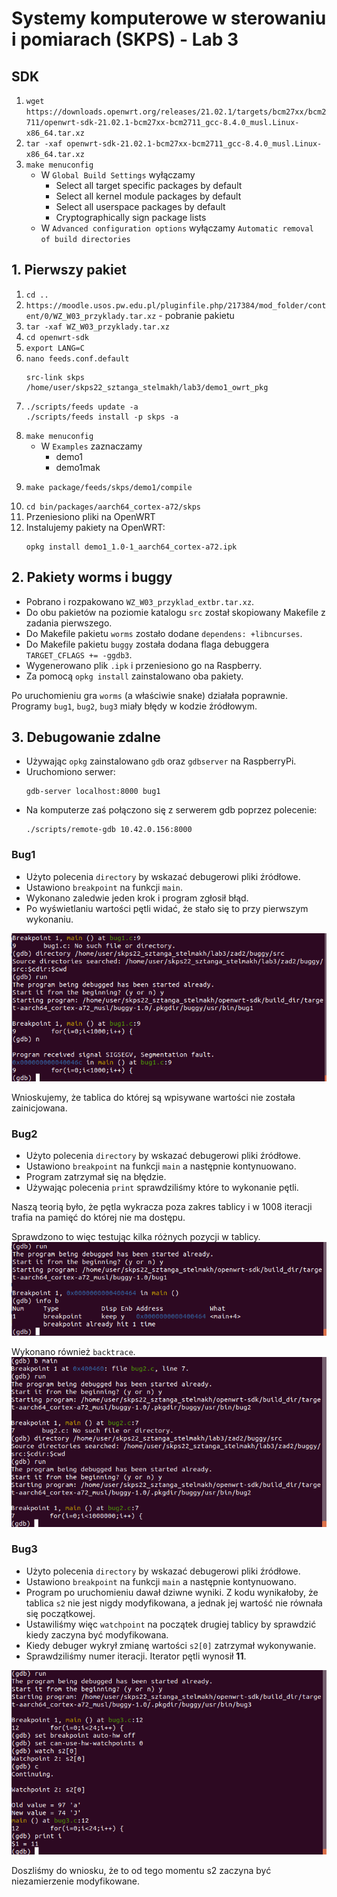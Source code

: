 # Systemy komputerowe w sterowaniu i pomiarach (SKPS) - Lab 3

## SDK
1. `wget https://downloads.openwrt.org/releases/21.02.1/targets/bcm27xx/bcm2711/openwrt-sdk-21.02.1-bcm27xx-bcm2711_gcc-8.4.0_musl.Linux-x86_64.tar.xz`
2. `tar -xaf openwrt-sdk-21.02.1-bcm27xx-bcm2711_gcc-8.4.0_musl.Linux-x86_64.tar.xz`
3. `make menuconfig`
    - W `Global Build Settings` wyłączamy
        - Select all target specific packages by default
        - Select all kernel module packages by default
        - Select all userspace packages by default
        - Cryptographically sign package lists
    - W `Advanced configuration options` wyłączamy `Automatic removal of build directories`
## 1. Pierwszy pakiet
1. `cd ..`
2. `https://moodle.usos.pw.edu.pl/pluginfile.php/217384/mod_folder/content/0/WZ_W03_przyklady.tar.xz` - pobranie pakietu
3. `tar -xaf WZ_W03_przyklady.tar.xz`
4. `cd openwrt-sdk`
5. `export LANG=C`
6. `nano feeds.conf.default`
    ```
    src-link skps /home/user/skps22_sztanga_stelmakh/lab3/demo1_owrt_pkg
    ```
7.
    ```
    ./scripts/feeds update -a
    ./scripts/feeds install -p skps -a
    ```
8. `make menuconfig`
    - W `Examples` zaznaczamy
        - demo1
        - demo1mak
9.
    ```
    make package/feeds/skps/demo1/compile
    ```
10. `cd bin/packages/aarch64_cortex-a72/skps`
11. Przeniesiono pliki na OpenWRT
12. Instalujemy pakiety na OpenWRT:
    ```
    opkg install demo1_1.0-1_aarch64_cortex-a72.ipk
    ```

## 2. Pakiety worms i buggy
- Pobrano i rozpakowano `WZ_W03_przyklad_extbr.tar.xz`.
- Do obu pakietów na poziomie katalogu `src` został skopiowany Makefile z zadania pierwszego.
- Do Makefile pakietu `worms` zostało dodane `dependens: +libncurses`.
- Do Makefile pakietu `buggy` została dodana flaga debuggera `TARGET_CFLAGS += -ggdb3`.
- Wygenerowano plik `.ipk` i przeniesiono go na Raspberry.
- Za pomocą `opkg install` zainstalowano oba pakiety.

Po uruchomieniu gra `worms` (a właściwie snake) działała poprawnie. Programy `bug1`, `bug2`, `bug3` miały błędy w kodzie źródłowym.

## 3. Debugowanie zdalne
- Używając `opkg` zainstalowano `gdb` oraz `gdbserver` na RaspberryPi.
- Uruchomiono serwer:
  ```
  gdb-server localhost:8000 bug1
  ```
- Na komputerze zaś połączono się z serwerem gdb poprzez polecenie:
  ```
  ./scripts/remote-gdb 10.42.0.156:8000
  ```

### Bug1
- Użyto polecenia `directory` by wskazać debugerowi pliki źródłowe.
- Ustawiono `breakpoint` na funkcji `main`.
- Wykonano zaledwie jeden krok i program zgłosił błąd.
- Po wyświetlaniu wartości pętli widać, że stało się to przy pierwszym wykonaniu.

![](../Images/bug1.png)

Wnioskujemy, że tablica do której są wpisywane wartości nie została zainicjowana.

### Bug2
- Użyto polecenia `directory` by wskazać debugerowi pliki źródłowe.
- Ustawiono `breakpoint` na funkcji `main` a następnie kontynuowano.
- Program zatrzymał się na błędzie.
- Używając polecenia `print` sprawdziliśmy które to wykonanie pętli.

Naszą teorią było, że pętla wykracza poza zakres tablicy i w 1008 iteracji trafia na pamięć do której nie ma dostępu.

Sprawdzono to więc testując kilka różnych pozycji w tablicy.
![](../Images/bug2_1.png)

Wykonano również `backtrace`.
![](../Images/bug2_2.png)

### Bug3
- Użyto polecenia `directory` by wskazać debugerowi pliki źródłowe.
- Ustawiono `breakpoint` na funkcji `main` a następnie kontynuowano.
- Program po uruchomieniu dawał dziwne wyniki. Z kodu wynikałoby, że tablica `s2` nie jest nigdy
modyfikowana, a jednak jej wartość nie równała się początkowej.
- Ustawiliśmy więc `watchpoint` na początek drugiej tablicy by sprawdzić kiedy zaczyna być modyfikowana.
- Kiedy debuger wykrył zmianę wartości `s2[0]` zatrzymał wykonywanie.
- Sprawdziliśmy numer iteracji. Iterator pętli wynosił **11**.

![](../Images/bug3.png)

Doszliśmy do wniosku, że to od tego momentu s2 zaczyna być niezamierzenie modyfikowane.
